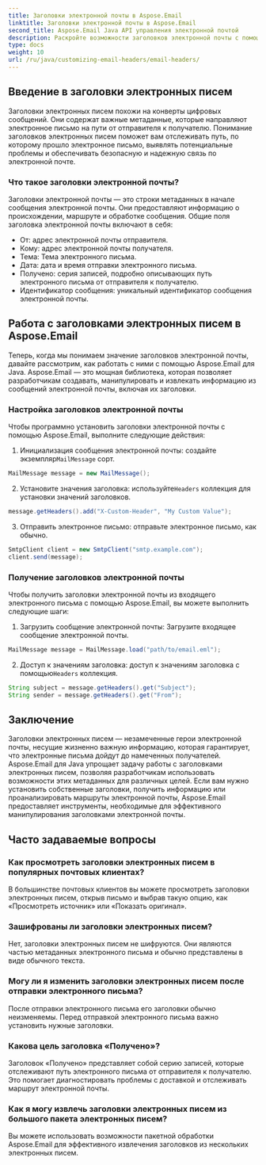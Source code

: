 ```yaml
---
title: Заголовки электронной почты в Aspose.Email
linktitle: Заголовки электронной почты в Aspose.Email
second_title: Aspose.Email Java API управления электронной почтой
description: Раскройте возможности заголовков электронной почты с помощью Aspose.Email для Java. Узнайте, как легко устанавливать и получать заголовки электронных писем.
type: docs
weight: 10
url: /ru/java/customizing-email-headers/email-headers/
---
```


## Введение в заголовки электронных писем

Заголовки электронных писем похожи на конверты цифровых сообщений. Они содержат важные метаданные, которые направляют электронное письмо на пути от отправителя к получателю. Понимание заголовков электронных писем поможет вам отслеживать путь, по которому прошло электронное письмо, выявлять потенциальные проблемы и обеспечивать безопасную и надежную связь по электронной почте.

### Что такое заголовки электронной почты?

Заголовки электронной почты — это строки метаданных в начале сообщения электронной почты. Они предоставляют информацию о происхождении, маршруте и обработке сообщения. Общие поля заголовка электронной почты включают в себя:

- От: адрес электронной почты отправителя.
- Кому: адрес электронной почты получателя.
- Тема: Тема электронного письма.
- Дата: дата и время отправки электронного письма.
- Получено: серия записей, подробно описывающих путь электронного письма от отправителя к получателю.
- Идентификатор сообщения: уникальный идентификатор сообщения электронной почты.

## Работа с заголовками электронных писем в Aspose.Email

Теперь, когда мы понимаем значение заголовков электронной почты, давайте рассмотрим, как работать с ними с помощью Aspose.Email для Java. Aspose.Email — это мощная библиотека, которая позволяет разработчикам создавать, манипулировать и извлекать информацию из сообщений электронной почты, включая их заголовки.

### Настройка заголовков электронной почты

Чтобы программно установить заголовки электронной почты с помощью Aspose.Email, выполните следующие действия:

1.  Инициализация сообщения электронной почты: создайте экземпляр`MailMessage` сорт.

```java
MailMessage message = new MailMessage();
```

2.  Установите значения заголовка: используйте`Headers` коллекция для установки значений заголовков.

```java
message.getHeaders().add("X-Custom-Header", "My Custom Value");
```

3. Отправить электронное письмо: отправьте электронное письмо, как обычно.

```java
SmtpClient client = new SmtpClient("smtp.example.com");
client.send(message);
```

### Получение заголовков электронной почты

Чтобы получить заголовки электронной почты из входящего электронного письма с помощью Aspose.Email, вы можете выполнить следующие шаги:

1. Загрузить сообщение электронной почты: Загрузите входящее сообщение электронной почты.

```java
MailMessage message = MailMessage.load("path/to/email.eml");
```

2. Доступ к значениям заголовка: доступ к значениям заголовка с помощью`Headers` коллекция.

```java
String subject = message.getHeaders().get("Subject");
String sender = message.getHeaders().get("From");
```

## Заключение

Заголовки электронных писем — незамеченные герои электронной почты, несущие жизненно важную информацию, которая гарантирует, что электронные письма дойдут до намеченных получателей. Aspose.Email для Java упрощает задачу работы с заголовками электронных писем, позволяя разработчикам использовать возможности этих метаданных для различных целей. Если вам нужно установить собственные заголовки, получить информацию или проанализировать маршруты электронной почты, Aspose.Email предоставляет инструменты, необходимые для эффективного манипулирования заголовками электронной почты.

## Часто задаваемые вопросы

### Как просмотреть заголовки электронных писем в популярных почтовых клиентах?

В большинстве почтовых клиентов вы можете просмотреть заголовки электронных писем, открыв письмо и выбрав такую опцию, как «Просмотреть источник» или «Показать оригинал».

### Зашифрованы ли заголовки электронных писем?

Нет, заголовки электронных писем не шифруются. Они являются частью метаданных электронного письма и обычно представлены в виде обычного текста.

### Могу ли я изменить заголовки электронных писем после отправки электронного письма?

После отправки электронного письма его заголовки обычно неизменяемы. Перед отправкой электронного письма важно установить нужные заголовки.

### Какова цель заголовка «Получено»?

Заголовок «Получено» представляет собой серию записей, которые отслеживают путь электронного письма от отправителя к получателю. Это помогает диагностировать проблемы с доставкой и отслеживать маршрут электронной почты.

### Как я могу извлечь заголовки электронных писем из большого пакета электронных писем?

Вы можете использовать возможности пакетной обработки Aspose.Email для эффективного извлечения заголовков из нескольких электронных писем.